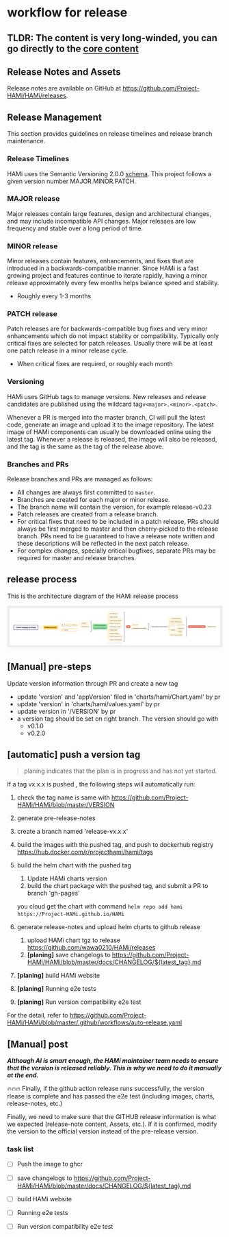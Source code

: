 # workflow for release

## TLDR: The content is very long-winded, you can go directly to the [core content](#release-process)

## Release Notes and Assets

Release notes are available on GitHub at <https://github.com/Project-HAMi/HAMi/releases>.

## Release Management

This section provides guidelines on release timelines and release branch maintenance.

### Release Timelines

HAMi uses the Semantic Versioning 2.0.0 [schema](https://semver.org/). This project follows a given version number MAJOR.MINOR.PATCH.

### MAJOR release

Major releases contain large features, design and architectural changes, and may include incompatible API changes. Major releases are low frequency and stable over a long period of time.

### MINOR release

Minor releases contain features, enhancements, and fixes that are introduced in a backwards-compatible manner. Since HAMi is a fast growing project and features continue to iterate rapidly, having a minor release approximately every few months helps balance speed and stability.

* Roughly every 1-3 months

### PATCH release

Patch releases are for backwards-compatible bug fixes and very minor enhancements which do not impact stability or compatibility. Typically only critical fixes are selected for patch releases. Usually there will be at least one patch release in a minor release cycle.

* When critical fixes are required, or roughly each month

### Versioning

HAMi uses GitHub tags to manage versions. New releases and release candidates are published using the wildcard tag`v<major>.<minor>.<patch>`.

Whenever a PR is merged into the master branch, CI will pull the latest code, generate an image and upload it to the image repository. The latest image of HAMi components can usually be downloaded online using the latest tag.
Whenever a release is released, the image will also be released, and the tag is the same as the tag of the release above.

### Branches and PRs

Release branches and PRs are managed as follows:

* All changes are always first committed to `master`.
* Branches are created for each major or minor release.
* The branch name will contain the version, for example release-v0.23
* Patch releases are created from a release branch.
* For critical fixes that need to be included in a patch release, PRs should always be first merged to master and then cherry-picked to the release branch. PRs need to be guaranteed to have a release note written and these descriptions will be reflected in the next patch release.
* For complex changes, specially critical bugfixes, separate PRs may be required for master and release branches.

## release process

This is the architecture diagram of the HAMi release process

![HAMi release process](../imgs/release-process.png)

## [Manual] pre-steps

Update version information through PR and create a new tag

* update 'version' and 'appVersion' filed in 'charts/hami/Chart.yaml' by pr
* update 'version' in 'charts/hami/values.yaml' by pr
* update version in '/VERSION' by pr
* a version tag should be set on right branch. The version should go with
  * v0.1.0
  * v0.2.0

## [automatic] push a version tag

> planing indicates that the plan is in progress and has not yet started.

If a tag vx.x.x is pushed , the following steps will automatically run:

1. check the tag name is same with <https://github.com/Project-HAMi/HAMi/blob/master/VERSION>

2. generate pre-release-notes

3. create a branch named 'release-vx.x.x'

4. build the images with the pushed tag, and push to dockerhub registry <https://hub.docker.com/r/projecthami/hami/tags>

5. build the helm chart with the pushed tag
   1. Update HAMi charts version
   2. build the chart package with the pushed tag, and submit a PR to branch 'gh-pages'

    you cloud get the chart with command `helm repo add hami https://Project-HAMi.github.io/HAMi`

6. generate release-notes and upload helm charts to github release
   1. upload HAMi chart tgz to release <https://github.com/wawa0210/HAMi/releases>
   2. **[planing]** save changelogs to <https://github.com/Project-HAMi/HAMi/blob/master/docs/CHANGELOG/${latest_tag}.md>

7. **[planing]** build HAMi website

8. **[planing]** Running e2e tests

9. **[planing]** Run version compatibility e2e test

For the detail, refer to <https://github.com/Project-HAMi/HAMi/blob/master/.github/workflows/auto-release.yaml>

## [Manual] post

***Although AI is smart enough, the HAMi maintainer team needs to ensure that the version is released reliably. This is why we need to do it manually at the end.***

🔥🔥🔥 Finally, if the github action release runs successfully, the version rlease is complete and has passed the e2e test (including images, charts, release-notes, etc.)

Finally, we need to make sure that the GITHUB release information is what we expected (release-note content, Assets, etc.). If it is confirmed, modify the version to the official version instead of the pre-release version.


### task list

* [ ] Push the image to ghcr

* [ ] save changelogs to <https://github.com/Project-HAMi/HAMi/blob/master/docs/CHANGELOG/${latest_tag}.md>

* [ ] build HAMi website

* [ ] Running e2e tests

* [ ] Run version compatibility e2e test
